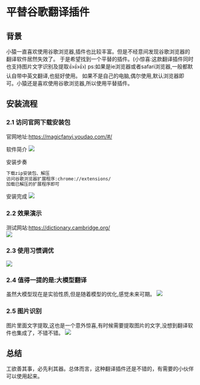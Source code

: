 # 平替谷歌翻译插件
## 背景
小猿一直喜欢使用谷歌浏览器,插件也比较丰富。但是不经意间发现谷歌浏览器的翻译软件居然失效了。
于是希望找到一个平替的插件。(小惊喜:这款翻译插件同时也支持图片文字识别及提取👍👍👍)
ps:如果是ie浏览器或者safari浏览器,一般都默认自带中英文翻译,也挺好使用。
   如果不是自己的电脑,偶尔使用,默认浏览器即可。小猿还是喜欢使用谷歌浏览器,所以使用平替插件。

## 安装流程

### 2.1 访问官网下载安装包

官网地址:https://magicfanyi.youdao.com/#/  

软件简介
![](https://raw.githubusercontent.com/yufanrich/yufanimgs/master/img/20240206115137.png)

安装步奏
```bash
下载zip安装包、解压
访问谷歌浏览器扩展程序:chrome://extensions/
加载已解压的扩展程序即可
```

安装完成
![](https://raw.githubusercontent.com/yufanrich/yufanimgs/master/img/20240206115403.png)

### 2.2 效果演示

测试网站:https://dictionary.cambridge.org/  
![](https://raw.githubusercontent.com/yufanrich/yufanimgs/master/img/20240206115734_ydfy_xgzs.png)

### 2.3 使用习惯调优
![](https://raw.githubusercontent.com/yufanrich/yufanimgs/master/img/20240206115855_ydfn_tiaoyou.png)

### 2.4 值得一提的是:大模型翻译

虽然大模型现在是实验性质,但是随着模型的优化,感觉未来可期。
![](https://raw.githubusercontent.com/yufanrich/yufanimgs/master/img/20240206120245_ydfy_ai.png)

### 2.5 图片识别

图片里面文字提取,这也是一个意外惊喜,有时候需要提取图片的文字,没想到翻译软件也集成了，不错不错。
![](https://raw.githubusercontent.com/yufanrich/yufanimgs/master/img/20240206120604_ydfy_图片识别.png)

## 总结

工欲善其事，必先利其器。总体而言，这种翻译插件还是不错的，有需要的小伙伴可以使用起来。